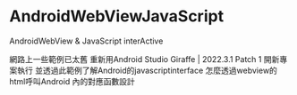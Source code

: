 # AndroidWebViewJavaScript
AndroidWebView &amp; JavaScript interActive

網路上一些範例已太舊
重新用Android Studio Giraffe | 2022.3.1 Patch 1 開新專案執行
並透過此範例了解Android的javascriptinterface
怎麼透過webview的html呼叫Android 內的對應函數設計
